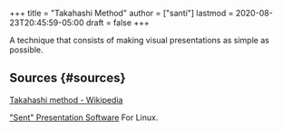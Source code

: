+++
title = "Takahashi Method"
author = ["santi"]
lastmod = 2020-08-23T20:45:59-05:00
draft = false
+++

A technique that consists of making visual presentations as simple as possible.


## Sources {#sources}

[Takahashi method - Wikipedia](https://en.wikipedia.org/wiki/Takahashi%5Fmethod)

["Sent" Presentation Software](https://tools.suckless.org/sent/) For Linux.
